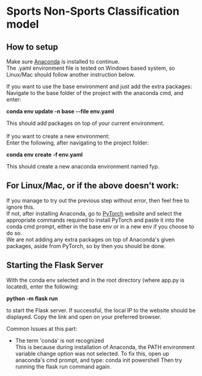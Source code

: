 # Sports Non-Sports Classification model



## How to setup
Make sure [Anaconda](https://www.anaconda.com/download) is installed to continue. <br />
The .yaml environment file is tested on Windows based system, so Linux/Mac should follow another instruction below.

If you want to use the base environment and just add the extra packages:<br />
Navigate to the base folder of the project with the anaconda cmd, and enter:<br />

**conda env update -n base --file env.yaml**<br />

This should add packages on top of your current environment.<br />
<br />
If you want to create a new environment:<br />
Enter the following, after navigating to the project folder:<br />

**conda env create -f env.yaml <br />**

This should create a new anaconda environment named fyp.


## For Linux/Mac, or if the above doesn't work:
If you manage to try out the previous step without error, then feel free to ignore this.<br />
If not, after installing Anaconda, go to [PyTorch](https://pytorch.org/) website and select the appropriate commands required to install PyTorch
and paste it into the conda cmd prompt, either in the base env or in a new env if you choose to do so.
<br />
We are not adding any extra packages on top of Anaconda's given packages, aside from PyTorch, so by then you should be done.


## Starting the Flask Server
With the conda env selected and in the root directory (where app.py is located),
enter the following:<br />

**python -m flask run** 

to start the Flask server. If successful, the local IP to the website
should be displayed. Copy the link and open on your preferred browser.

Common Issues at this part:
- The term 'conda' is not recognized<br />
    This is because during installation of Anaconda, the PATH environment variable change option was not selected.
    To fix this, open up anaconda's cmd prompt, and type: conda init powershell
    Then try running the flask run command again.

